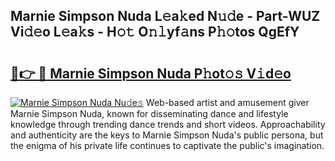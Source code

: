 ## Marnie Simpson Nuda L𝚎a𝚔ed N𝚞𝚍e - Part-WUZ Vi𝚍𝚎o L𝚎a𝚔s - H𝚘𝚝 O𝚗𝚕yf𝚊ns P𝚑𝚘tos QgEfY

# <h2><a href="http://kf2vdy0.oniu.top/?m=Marnie+Simpson+Nuda">🔗👉 🔴 Marnie Simpson Nuda P𝚑ot𝚘𝚜 V𝚒d𝚎o</a></h2>

[![Marnie Simpson Nuda Nu𝚍e𝚜](https://i.imgur.com/0qMVB7G.gif)](http://kf2vdy0.oniu.top/?m=Marnie+Simpson+Nuda)
Web-based artist and amusement giver Marnie Simpson Nuda, known for disseminating dance and lifestyle knowledge through trending dance trends and short videos. Approachability and authenticity are the keys to Marnie Simpson Nuda's public persona, but the enigma of his private life continues to captivate the public's imagination.  
